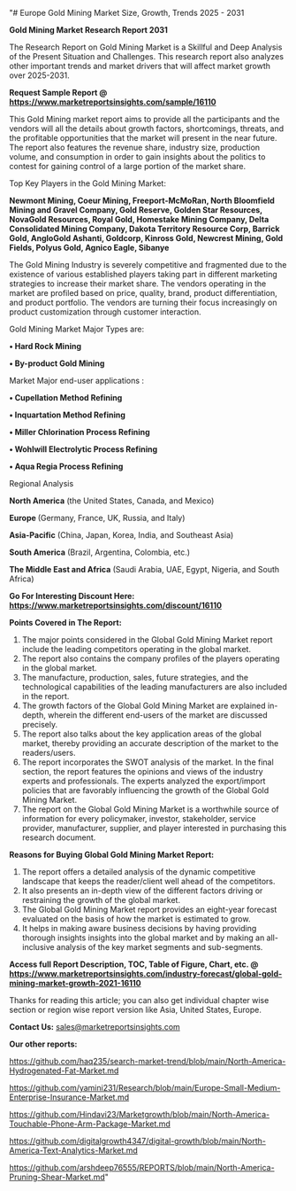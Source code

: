 "# Europe Gold Mining Market Size, Growth, Trends 2025 - 2031

<strong>Gold Mining Market Research Report 2031</strong>

The Research Report on Gold Mining Market is a Skillful and Deep Analysis of the Present Situation and Challenges. This research report also analyzes other important trends and market drivers that will affect market growth over 2025-2031.

<strong>Request Sample Report @ <a href=https://www.marketreportsinsights.com/sample/16110>https://www.marketreportsinsights.com/sample/16110</a></strong>

This Gold Mining market report aims to provide all the participants and the vendors will all the details about growth factors, shortcomings, threats, and the profitable opportunities that the market will present in the near future. The report also features the revenue share, industry size, production volume, and consumption in order to gain insights about the politics to contest for gaining control of a large portion of the market share.

Top Key Players in the Gold Mining Market:

<strong>Newmont Mining, Coeur Mining, Freeport-McMoRan, North Bloomfield Mining and Gravel Company, Gold Reserve, Golden Star Resources, NovaGold Resources, Royal Gold, Homestake Mining Company, Delta Consolidated Mining Company, Dakota Territory Resource Corp, Barrick Gold, AngloGold Ashanti, Goldcorp, Kinross Gold, Newcrest Mining, Gold Fields, Polyus Gold, Agnico Eagle, Sibanye</strong>

The Gold Mining Industry is severely competitive and fragmented due to the existence of various established players taking part in different marketing strategies to increase their market share. The vendors operating in the market are profiled based on price, quality, brand, product differentiation, and product portfolio. The vendors are turning their focus increasingly on product customization through customer interaction.

Gold Mining Market Major Types are:

<strong>• Hard Rock Mining

• By-product Gold Mining</strong>

Market Major end-user applications :

<strong>• Cupellation Method Refining

• Inquartation Method Refining

• Miller Chlorination Process Refining

• Wohlwill Electrolytic Process Refining

• Aqua Regia Process Refining</strong>

Regional Analysis

</u><strong><b>North America</b></strong> (the United States, Canada, and Mexico)

<strong><b>Europe </b></strong>(Germany, France, UK, Russia, and Italy)

<strong><b>Asia-Pacific</b></strong> (China, Japan, Korea, India, and Southeast Asia)

<strong><b>South America</b></strong> (Brazil, Argentina, Colombia, etc.)

<strong><b>The Middle East and Africa</b></strong> (Saudi Arabia, UAE, Egypt, Nigeria, and South Africa)

<strong>Go For Interesting Discount Here: <a href=https://www.marketreportsinsights.com/discount/16110>https://www.marketreportsinsights.com/discount/16110</a></strong>

<strong>Points Covered in The Report:</strong>
<ol>
  <li>The major points considered in the Global Gold Mining Market report include the leading competitors operating in the global market.</li>
  <li>The report also contains the company profiles of the players operating in the global market.</li>
  <li>The manufacture, production, sales, future strategies, and the technological capabilities of the leading manufacturers are also included in the report.</li>
  <li>The growth factors of the Global Gold Mining Market are explained in-depth, wherein the different end-users of the market are discussed precisely.</li>
  <li>The report also talks about the key application areas of the global market, thereby providing an accurate description of the market to the readers/users.</li>
  <li>The report incorporates the SWOT analysis of the market. In the final section, the report features the opinions and views of the industry experts and professionals. The experts analyzed the export/import policies that are favorably influencing the growth of the Global Gold Mining Market.</li>
  <li>The report on the Global Gold Mining Market is a worthwhile source of information for every policymaker, investor, stakeholder, service provider, manufacturer, supplier, and player interested in purchasing this research document.</li>
</ol>
<strong>Reasons for Buying Global Gold Mining Market Report:</strong>

<ol>
  <li>The report offers a detailed analysis of the dynamic competitive landscape that keeps the reader/client well ahead of the competitors.</li>
  <li>It also presents an in-depth view of the different factors driving or restraining the growth of the global market.</li>
  <li>The Global Gold Mining Market report provides an eight-year forecast evaluated on the basis of how the market is estimated to grow.</li>
  <li>It helps in making aware business decisions by having providing thorough insights insights into the global market and by making an all-inclusive analysis of the key market segments and sub-segments.</li>
</ol>
<strong>Access full Report Description, TOC, Table of Figure, Chart, etc. @ <a href=https://www.marketreportsinsights.com/industry-forecast/global-gold-mining-market-growth-2021-16110>https://www.marketreportsinsights.com/industry-forecast/global-gold-mining-market-growth-2021-16110</a></strong>


Thanks for reading this article; you can also get individual chapter wise section or region wise report version like Asia, United States, Europe.

<strong>Contact Us:</strong>
sales@marketreportsinsights.com

<strong>Our other reports:</strong>

<a href=https://github.com/haq235/search-market-trend/blob/main/North-America-Hydrogenated-Fat-Market.md>https://github.com/haq235/search-market-trend/blob/main/North-America-Hydrogenated-Fat-Market.md</a>

<a href=https://github.com/yamini231/Research/blob/main/Europe-Small-Medium-Enterprise-Insurance-Market.md>https://github.com/yamini231/Research/blob/main/Europe-Small-Medium-Enterprise-Insurance-Market.md</a>

<a href=https://github.com/Hindavi23/Marketgrowth/blob/main/North-America-Touchable-Phone-Arm-Package-Market.md>https://github.com/Hindavi23/Marketgrowth/blob/main/North-America-Touchable-Phone-Arm-Package-Market.md</a>

<a href=https://github.com/digitalgrowth4347/digital-growth/blob/main/North-America-Text-Analytics-Market.md>https://github.com/digitalgrowth4347/digital-growth/blob/main/North-America-Text-Analytics-Market.md</a>

<a href=https://github.com/arshdeep76555/REPORTS/blob/main/North-America-Pruning-Shear-Market.md>https://github.com/arshdeep76555/REPORTS/blob/main/North-America-Pruning-Shear-Market.md</a>"
